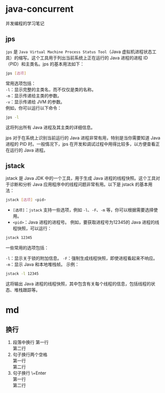 # java-concurrent

并发编程的学习笔记

## jps

`jps` 是 `Java Virtual Machine Process Status Tool`（Java 虚拟机进程状态工具）的缩写。这个工具用于列出当前系统上正在运行的 Java 进程的进程 ID（PID）和主类名。jps
的基本用法如下：

```bash
jps [选项]
```

常用选项包括：  
`-l`：显示完整的主类名，而不仅仅是类的名称。  
`-m`：显示传递给主类的参数。  
`-v`：显示传递给 JVM 的参数。  
例如，你可以运行以下命令：

```bash
jps -l
```

这将列出所有 Java 进程及其主类的详细信息。

jps 对于在系统上识别当前运行的 Java 进程非常有用，特别是当你需要知道 Java 进程的 PID 时。一般情况下，jps 在开发和调试过程中用得比较多，以方便查看正在运行的 Java 进程。

## jstack

jstack 是 Java JDK 中的一个工具，用于生成 Java 进程的线程快照。这个工具对于诊断和分析 Java 应用程序中的线程问题非常有用。以下是 jstack 的基本用法：

```bash
jstack [选项] <pid>
```

- `[选项]`：`jstack` 支持一些选项，例如 `-l`、`-F`、`-m` 等，你可以根据需要选择使用。
- `<pid>`：Java 进程的进程号。
  例如，要获取进程号为12345的 Java 进程的线程快照，可以运行：

```bash
jstack 12345
```

一些常用的选项包括：

`-l`：显示关于锁的附加信息。
`-F`：强制生成线程快照，即使进程看起来不响应。
`-m`：显示 Java 和本地堆栈帧。
示例：

```bash
jstack -l 12345
```

这将输出 Java 进程的线程快照，其中包含有关每个线程的信息，包括线程的状态、堆栈跟踪等。

# md

## 换行

1. 段落中换行
   第一行<br/>第二行
2. 句子换行两个空格  
   第一行  
   第二行
3. 句子换行 \\+Enter\
   第一行\
   第二行